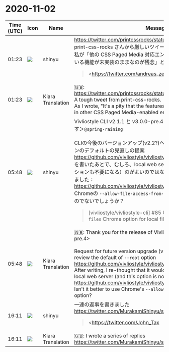 # 2020-11-02

|Time (UTC)|Icon|Name|Message|
|---|---|---|---|
|01:23|![](https://avatars.slack-edge.com/2018-04-27/354445776386_e258f5ed5ba887b08668_72.jpg)|shinyu|<https://twitter.com/printcssrocks/status/1322884720728952832><br>print-css-rocks さんから厳しいツイート。<br>私が「他の CSS Paged Media 対応エンジンで当然のように実装されている機能が未実装のままなのが残念」と書いたとおりのことです。<br><blockquote><https://twitter.com/andreas_zettl|@andreas_zettl> <https://twitter.com/mkraetke|@mkraetke> VS never had any „Print CSS“ compatibility in mind. <br>Actually I still do not understand what VS had in mind…the focus of <https://twitter.com/Vivliostyle|@Vivliostyle> was always weird in my opinion.</blockquote>|
|01:23|![](https://avatars.slack-edge.com/2019-08-21/732685848020_f3f20736795184660348_72.png)|Kiara Translation|🇬🇧: <https://twitter.com/printcssrocks/status/1322884720728952832><br>A tough tweet from print-css-rocks.<br>As I wrote, "It's a pity that the features that are naturally implemented in other CSS Paged Media-enabled engines remain unimplemented."|
|05:48|![](https://avatars.slack-edge.com/2018-04-27/354445776386_e258f5ed5ba887b08668_72.jpg)|shinyu|Vivliostyle CLI v2.1.1 と v3.0.0-pre.4 のリリースありがとうございます＞`@spring-raining`<br><br>CLIの今後のバージョンアップ(v2.2?)への要望ですが、`--root` オプションのデフォルトの見直しの提案<br><https://github.com/vivliostyle/vivliostyle-cli/issues/84><br>を書いたあとで、むしろ、local web serverを使うのをやめる（このオプションも不要になる）のがよいのではないかと考え直しアイデアを書きました：<br><https://github.com/vivliostyle/vivliostyle-cli/issues/85><br>Chromeの `--allow-file-access-from-files` オプションを使うのがよいのでないでしょうか？<br><blockquote>[vivliostyle/vivliostyle-cli] #85 Use `--allow-file-access-from-files` Chrome option for local files</blockquote>|
|05:48|![](https://avatars.slack-edge.com/2019-08-21/732685848020_f3f20736795184660348_72.png)|Kiara Translation|🇬🇧: Thank you for the release of Vivliostyle CLI v2.1.1 and v3.0.0-pre.4&gt;<br><br>Request for future version upgrade (v2.2?) Of CLI, suggestion to review the default of `--root` option<br><https://github.com/vivliostyle/vivliostyle-cli/issues/84><br>After writing, I re-thought that it would be better to stop using the local web server (and this option is no longer needed):<br><https://github.com/vivliostyle/vivliostyle-cli/issues/85><br>Isn't it better to use Chrome's `--allow-file-access-from-files` option?|
|16:11|![](https://avatars.slack-edge.com/2018-04-27/354445776386_e258f5ed5ba887b08668_72.jpg)|shinyu|一連の返事を書きました<br><https://twitter.com/MurakamiShinyu/status/1323290256070770689><br><blockquote><https://twitter.com/John_Tax|@John_Tax> <https://twitter.com/paged_js|@paged_js> <https://twitter.com/printcssrocks|@printcssrocks> <https://twitter.com/andreas_zettl|@andreas_zettl> <https://twitter.com/mkraetke|@mkraetke> <https://twitter.com/Vivliostyle|@Vivliostyle> <https://twitter.com/EditoriaPub|@EditoriaPub> For the history of Vivliostyle, see <https://vivliostyle.org/history/> . We (<https://twitter.com/Vivliostyle|@Vivliostyle>) are now a non-profit community for the OSS project.<br><br>Our goal hasn't changed: enabling CSS Paged Media (and more) with web browsers.<br><br>The success of <https://twitter.com/paged_js|@paged_js> sharing same goal encourages us, thanks😃</blockquote>|
|16:11|![](https://avatars.slack-edge.com/2019-08-21/732685848020_f3f20736795184660348_72.png)|Kiara Translation|🇬🇧: I wrote a series of replies<br><https://twitter.com/MurakamiShinyu/status/1323290256070770689>|
